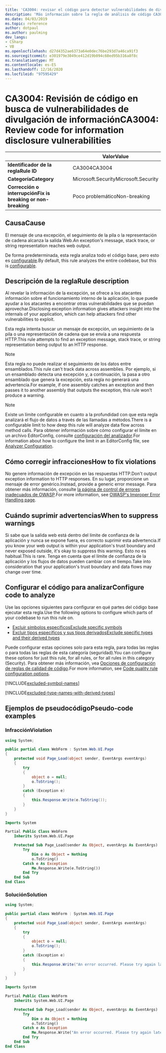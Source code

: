 ```yaml
---
title: 'CA3004: revisar el código para detectar vulnerabilidades de divulgación de información (análisis de código)'
description: 'Más información sobre la regla de análisis de código CA3004: revisar el código para detectar vulnerabilidades de divulgación de información'
ms.date: 04/03/2019
ms.topic: reference
author: dotpaul
ms.author: paulming
dev_langs:
- CSharp
- VB
ms.openlocfilehash: d27d4352ae6373a64e0dec76be293d7a46ca91f3
ms.sourcegitcommit: e301979e3049ce412d19b094c60ed95b316a8f8c
ms.translationtype: MT
ms.contentlocale: es-ES
ms.lasthandoff: 12/16/2020
ms.locfileid: "97595429"
---
```

# <a name="ca3004-review-code-for-information-disclosure-vulnerabilities"></a><span data-ttu-id="ec250-103">CA3004: Revisión de código en busca de vulnerabilidades de divulgación de información</span><span class="sxs-lookup"><span data-stu-id="ec250-103">CA3004: Review code for information disclosure vulnerabilities</span></span>

| | <span data-ttu-id="ec250-104">Valor</span><span class="sxs-lookup"><span data-stu-id="ec250-104">Value</span></span> |
|-|-|
| <span data-ttu-id="ec250-105">**Identificador de la regla**</span><span class="sxs-lookup"><span data-stu-id="ec250-105">**Rule ID**</span></span> |<span data-ttu-id="ec250-106">CA3004</span><span class="sxs-lookup"><span data-stu-id="ec250-106">CA3004</span></span>|
| <span data-ttu-id="ec250-107">**Categoría**</span><span class="sxs-lookup"><span data-stu-id="ec250-107">**Category**</span></span> |<span data-ttu-id="ec250-108">Microsoft.Security</span><span class="sxs-lookup"><span data-stu-id="ec250-108">Microsoft.Security</span></span>|
| <span data-ttu-id="ec250-109">**Corrección o interrupción**</span><span class="sxs-lookup"><span data-stu-id="ec250-109">**Fix is breaking or non-breaking**</span></span> |<span data-ttu-id="ec250-110">Poco problemático</span><span class="sxs-lookup"><span data-stu-id="ec250-110">Non-breaking</span></span>|

## <a name="cause"></a><span data-ttu-id="ec250-111">Causa</span><span class="sxs-lookup"><span data-stu-id="ec250-111">Cause</span></span>

<span data-ttu-id="ec250-112">El mensaje de una excepción, el seguimiento de la pila o la representación de cadena alcanza la salida Web.</span><span class="sxs-lookup"><span data-stu-id="ec250-112">An exception's message, stack trace, or string representation reaches web output.</span></span>

<span data-ttu-id="ec250-113">De forma predeterminada, esta regla analiza todo el código base, pero esto es [configurable](#configure-code-to-analyze).</span><span class="sxs-lookup"><span data-stu-id="ec250-113">By default, this rule analyzes the entire codebase, but this is [configurable](#configure-code-to-analyze).</span></span>

## <a name="rule-description"></a><span data-ttu-id="ec250-114">Descripción de la regla</span><span class="sxs-lookup"><span data-stu-id="ec250-114">Rule description</span></span>

<span data-ttu-id="ec250-115">Al revelar la información de la excepción, se ofrece a los atacantes información sobre el funcionamiento interno de la aplicación, lo que puede ayudar a los atacantes a encontrar otras vulnerabilidades que se puedan aprovechar.</span><span class="sxs-lookup"><span data-stu-id="ec250-115">Disclosing exception information gives attackers insight into the internals of your application, which can help attackers find other vulnerabilities to exploit.</span></span>

<span data-ttu-id="ec250-116">Esta regla intenta buscar un mensaje de excepción, un seguimiento de la pila o una representación de cadena que se envía a una respuesta HTTP.</span><span class="sxs-lookup"><span data-stu-id="ec250-116">This rule attempts to find an exception message, stack trace, or string representation being output to an HTTP response.</span></span>

> [!NOTE]
> <span data-ttu-id="ec250-117">Esta regla no puede realizar el seguimiento de los datos entre ensamblados.</span><span class="sxs-lookup"><span data-stu-id="ec250-117">This rule can't track data across assemblies.</span></span> <span data-ttu-id="ec250-118">Por ejemplo, si un ensamblado detecta una excepción y, a continuación, la pasa a otro ensamblado que genera la excepción, esta regla no generará una advertencia.</span><span class="sxs-lookup"><span data-stu-id="ec250-118">For example, if one assembly catches an exception and then passes it to another assembly that outputs the exception, this rule won't produce a warning.</span></span>

> [!NOTE]
> <span data-ttu-id="ec250-119">Existe un límite configurable en cuanto a la profundidad con que esta regla analizará el flujo de datos a través de las llamadas a métodos.</span><span class="sxs-lookup"><span data-stu-id="ec250-119">There is a configurable limit to how deep this rule will analyze data flow across method calls.</span></span> <span data-ttu-id="ec250-120">Para obtener información sobre cómo configurar el límite en un archivo EditorConfig, consulte [configuración del analizador](https://github.com/dotnet/roslyn-analyzers/blob/master/docs/Analyzer%20Configuration.md#dataflow-analysis).</span><span class="sxs-lookup"><span data-stu-id="ec250-120">For information about how to configure the limit in an EditorConfig file, see [Analyzer Configuration](https://github.com/dotnet/roslyn-analyzers/blob/master/docs/Analyzer%20Configuration.md#dataflow-analysis).</span></span>

## <a name="how-to-fix-violations"></a><span data-ttu-id="ec250-121">Cómo corregir infracciones</span><span class="sxs-lookup"><span data-stu-id="ec250-121">How to fix violations</span></span>

<span data-ttu-id="ec250-122">No genere información de excepción en las respuestas HTTP.</span><span class="sxs-lookup"><span data-stu-id="ec250-122">Don't output exception information to HTTP responses.</span></span> <span data-ttu-id="ec250-123">En su lugar, proporcione un mensaje de error genérico.</span><span class="sxs-lookup"><span data-stu-id="ec250-123">Instead, provide a generic error message.</span></span> <span data-ttu-id="ec250-124">Para obtener más información, consulte [la página de control de errores inadecuados de OWASP](https://owasp.org/www-community/Improper_Error_Handling).</span><span class="sxs-lookup"><span data-stu-id="ec250-124">For more information, see [OWASP's Improper Error Handling page](https://owasp.org/www-community/Improper_Error_Handling).</span></span>

## <a name="when-to-suppress-warnings"></a><span data-ttu-id="ec250-125">Cuándo suprimir advertencias</span><span class="sxs-lookup"><span data-stu-id="ec250-125">When to suppress warnings</span></span>

<span data-ttu-id="ec250-126">Si sabe que la salida web está dentro del límite de confianza de la aplicación y nunca se expone fuera, es correcto suprimir esta advertencia.</span><span class="sxs-lookup"><span data-stu-id="ec250-126">If you know your web output is within your application's trust boundary and never exposed outside, it's okay to suppress this warning.</span></span> <span data-ttu-id="ec250-127">Esto no es habitual.</span><span class="sxs-lookup"><span data-stu-id="ec250-127">This is rare.</span></span> <span data-ttu-id="ec250-128">Tenga en cuenta que el límite de confianza de la aplicación y los flujos de datos pueden cambiar con el tiempo.</span><span class="sxs-lookup"><span data-stu-id="ec250-128">Take into consideration that your application's trust boundary and data flows may change over time.</span></span>

## <a name="configure-code-to-analyze"></a><span data-ttu-id="ec250-129">Configurar el código para analizar</span><span class="sxs-lookup"><span data-stu-id="ec250-129">Configure code to analyze</span></span>

<span data-ttu-id="ec250-130">Use las opciones siguientes para configurar en qué partes del código base ejecutar esta regla.</span><span class="sxs-lookup"><span data-stu-id="ec250-130">Use the following options to configure which parts of your codebase to run this rule on.</span></span>

- [<span data-ttu-id="ec250-131">Excluir símbolos específicos</span><span class="sxs-lookup"><span data-stu-id="ec250-131">Exclude specific symbols</span></span>](#exclude-specific-symbols)
- [<span data-ttu-id="ec250-132">Excluir tipos específicos y sus tipos derivados</span><span class="sxs-lookup"><span data-stu-id="ec250-132">Exclude specific types and their derived types</span></span>](#exclude-specific-types-and-their-derived-types)

<span data-ttu-id="ec250-133">Puede configurar estas opciones solo para esta regla, para todas las reglas o para todas las reglas de esta categoría (seguridad).</span><span class="sxs-lookup"><span data-stu-id="ec250-133">You can configure these options for just this rule, for all rules, or for all rules in this category (Security).</span></span> <span data-ttu-id="ec250-134">Para obtener más información, vea [Opciones de configuración de reglas de calidad de código](../code-quality-rule-options.md).</span><span class="sxs-lookup"><span data-stu-id="ec250-134">For more information, see [Code quality rule configuration options](../code-quality-rule-options.md).</span></span>

[!INCLUDE[excluded-symbol-names](~/includes/code-analysis/excluded-symbol-names.md)]

[!INCLUDE[excluded-type-names-with-derived-types](~/includes/code-analysis/excluded-type-names-with-derived-types.md)]

## <a name="pseudo-code-examples"></a><span data-ttu-id="ec250-135">Ejemplos de pseudocódigo</span><span class="sxs-lookup"><span data-stu-id="ec250-135">Pseudo-code examples</span></span>

### <a name="violation"></a><span data-ttu-id="ec250-136">Infracción</span><span class="sxs-lookup"><span data-stu-id="ec250-136">Violation</span></span>

```csharp
using System;

public partial class WebForm : System.Web.UI.Page
{
    protected void Page_Load(object sender, EventArgs eventArgs)
    {
        try
        {
            object o = null;
            o.ToString();
        }
        catch (Exception e)
        {
            this.Response.Write(e.ToString());
        }
    }
}
```

```vb
Imports System

Partial Public Class WebForm
    Inherits System.Web.UI.Page

    Protected Sub Page_Load(sender As Object, eventArgs As EventArgs)
        Try
            Dim o As Object = Nothing
            o.ToString()
        Catch e As Exception
            Me.Response.Write(e.ToString())
        End Try
    End Sub
End Class
```

### <a name="solution"></a><span data-ttu-id="ec250-137">Solución</span><span class="sxs-lookup"><span data-stu-id="ec250-137">Solution</span></span>

```csharp
using System;

public partial class WebForm : System.Web.UI.Page
{
    protected void Page_Load(object sender, EventArgs eventArgs)
    {
        try
        {
            object o = null;
            o.ToString();
        }
        catch (Exception e)
        {
            this.Response.Write("An error occurred. Please try again later.");
        }
    }
}
```

```vb
Imports System

Partial Public Class WebForm
    Inherits System.Web.UI.Page

    Protected Sub Page_Load(sender As Object, eventArgs As EventArgs)
        Try
            Dim o As Object = Nothing
            o.ToString()
        Catch e As Exception
            Me.Response.Write("An error occurred. Please try again later.")
        End Try
    End Sub
End Class
```
